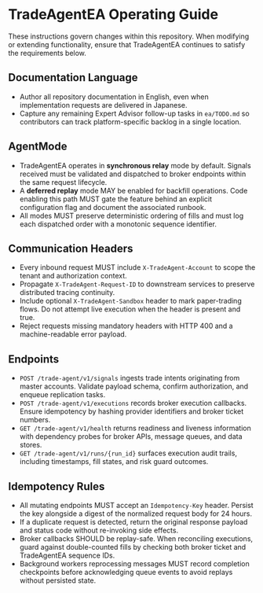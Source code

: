 # TradeAgentEA Operating Guide

These instructions govern changes within this repository. When modifying or extending functionality, ensure that TradeAgentEA continues to satisfy the requirements below.

## Documentation Language
- Author all repository documentation in English, even when implementation requests are delivered in Japanese.
- Capture any remaining Expert Advisor follow-up tasks in `ea/TODO.md` so contributors can track platform-specific backlog in a
  single location.

## AgentMode
- TradeAgentEA operates in **synchronous relay** mode by default. Signals received must be validated and dispatched to broker endpoints within the same request lifecycle.
- A **deferred replay** mode MAY be enabled for backfill operations. Code enabling this path MUST gate the feature behind an explicit configuration flag and document the associated runbook.
- All modes MUST preserve deterministic ordering of fills and must log each dispatched order with a monotonic sequence identifier.

## Communication Headers
- Every inbound request MUST include `X-TradeAgent-Account` to scope the tenant and authorization context.
- Propagate `X-TradeAgent-Request-ID` to downstream services to preserve distributed tracing continuity.
- Include optional `X-TradeAgent-Sandbox` header to mark paper-trading flows. Do not attempt live execution when the header is present and true.
- Reject requests missing mandatory headers with HTTP 400 and a machine-readable error payload.

## Endpoints
- `POST /trade-agent/v1/signals` ingests trade intents originating from master accounts. Validate payload schema, confirm authorization, and enqueue replication tasks.
- `POST /trade-agent/v1/executions` records broker execution callbacks. Ensure idempotency by hashing provider identifiers and broker ticket numbers.
- `GET /trade-agent/v1/health` returns readiness and liveness information with dependency probes for broker APIs, message queues, and data stores.
- `GET /trade-agent/v1/runs/{run_id}` surfaces execution audit trails, including timestamps, fill states, and risk guard outcomes.

## Idempotency Rules
- All mutating endpoints MUST accept an `Idempotency-Key` header. Persist the key alongside a digest of the normalized request body for 24 hours.
- If a duplicate request is detected, return the original response payload and status code without re-invoking side effects.
- Broker callbacks SHOULD be replay-safe. When reconciling executions, guard against double-counted fills by checking both broker ticket and TradeAgentEA sequence IDs.
- Background workers reprocessing messages MUST record completion checkpoints before acknowledging queue events to avoid replays without persisted state.

